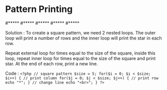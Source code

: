 # Pattern Printing

#*****
#*****
#*****
#*****
#*****

Solution :
To create a square pattern, we need 2 nested loops. The outer loop will print a number of rows and the inner loop will print the star in each row.

Repeat external loop for times equal to the size of the square, inside this loop, repeat inner loop for times equal to the size of the square and print star. At the end of each row, print a new line.

Code :
`<?php
    // square pattern
    $size = 5;
    for($i = 0; $i < $size; $i++) {
        // print column
        for($j = 0; $j < $size; $j++) {
          // print row
          echo "*";
        }
        // change line
        echo "<br>";
    }
?>`
